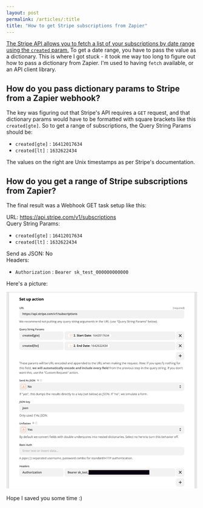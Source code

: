 ```yaml
---
layout: post
permalink: /articles/:title
title: "How to get Stripe subscriptions from Zapier"
---
```


[The Stripe API allows you to fetch a list of your subscriptions by date range using the `created` param.](https://stripe.com/docs/api/subscriptions/list) To get a date range, you have to pass the value as a dictionary. This is where I got stuck - it took me way too long to figure out how to pass a dictionary from Zapier. I'm used to having `fetch` available, or an API client library.

## How do you pass dictionary params to Stripe from a Zapier webhook?

The key was figuring out that Stripe's API requires a `GET` request, and that dictionary params would have to be formatted with square brackets like this `created[gte]`. So to get a range of subscriptions, the Query String Params should be:

* `created[gte]` : `16412017634`
* `created[lt]` : `1632622434`

The values on the right are Unix timestamps as per Stripe's documentation.

## How do you get a range of Stripe subscriptions from Zapier?

The final result was a Webhook GET task setup like this:

URL: https://api.stripe.com/v1/subscriptions <br>
Query String Params:

* `created[gte]` : `16412017634`
* `created[lt]` : `1632622434`

Send as JSON: No <br>
Headers:

* `Authorization` : `Bearer sk_test_000000000000`

Here's a picture:

<img alt="Example of fetching Stripe subscriptions by date range from Zapier" src="/img/posts/stripe-zapier-example.jpg">

Hope I saved you some time :)


